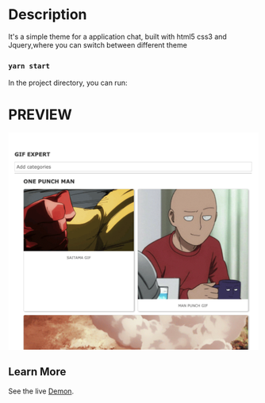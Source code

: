 

# Description
It's a simple theme for a application chat, built with html5 css3 and Jquery,where you can switch between different theme

### `yarn start`

In the project directory, you can run:

# PREVIEW

![Preview](/public/preview.png)

## Learn More

See the live [Demon](https://alfredoizdev.github.io/react-gif-app/).
